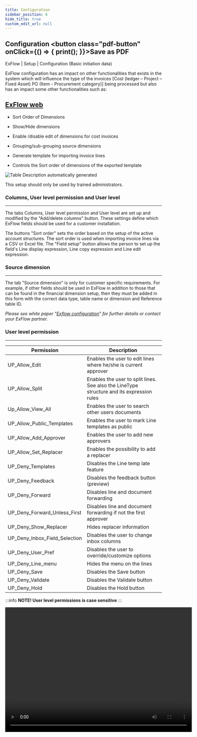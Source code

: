 ```yaml
---
title: Configuration
sidebar_position: 6    
hide_title: true
custom_edit_url: null
---
```

## Configuration <button class="pdf-button" onClick={() => { print(); }}>Save as PDF</button>

ExFlow \| Setup \| Configuration (Basic initiation data)

ExFlow configuration has an impact on other functionalities that exists in the system which will influence the type of the invoices [Cost (ledger – Project – Fixed Asset) PO (Item - Procurement category)] being processed but also has an impact some other functionalities such as: 

<u>ExFlow web</u>
---

- Sort Order of Dimensions  ​

- Show/Hide dimensions 

- Enable /disable edit of dimensions for cost invoices 

- Grouping/sub-grouping source dimensions 

- Generate template for importing invoice lines 

- Controls the Sort order of dimensions of the exported template 


![Table Description automatically generated](@site/static/img/media/image13.png)

This setup should only be used by trained administrators.


### Columns, User level permission and User level
---
The tabs Columns, User level permission and User level are set up and modified by the "Add/delete columns" button. These settings define which ExFlow fields should be used for a customer installation. 

The buttons "Sort order" sets the order based on the setup of the active account structures. The sort order is used when importing invoice lines via a CSV or Excel file. The "Field setup" button allows the person to set up the field's Line display expression, Line copy expression and Line edit expression.

### Source dimension
---
The tab "Source dimension" is only for customer specific requirements. For example, if other fields should be used in ExFlow in addition to those that can be found in the financial dimension setup, then they must be added in this form with the correct data type, table name or dimension and Reference table ID.

*Please see white paper "[Exflow configuration](https://support.signupsoftware.com/knowledgebase/article/KA-01115)" for further details or contact your ExFlow partner.*

### User level permission
---
|Permission | Description |
|--- | ---------|
| UP_Allow_Edit | Enables the user to edit lines where he/she is current approver | 
| UP_Allow_Split | Enables the user to split lines. See also the LineType structure and its expression rules|
| Up_Allow_View_All | Enables the user to search other users documents | 
| UP_Allow_Public_Templates | Enables the user to mark Line templates as public |
| UP_Allow_Add_Approver | Enables the user to add new approvers |
| UP_Allow_Set_Replacer | Enables the possibility to add a replacer |
| UP_Deny_Templates | Disables the Line temp late feature|
| UP_Deny_Feedback | Disables the feedback button (preview) |
| UP_Deny_Forward | Disables line and document forwarding|
| UP_Deny_Forward_Unless_First | Disables line and document forwarding if not the first approver|
| UP_Deny_Show_Replacer | Hides replacer information |
| UP_Deny_Inbox_Field_Selection | Disables the user to change inbox columns | 
| UP_Deny_User_Pref | Disables the user to override/customize options | 
| UP_Deny_Line_menu | Hides the menu on the lines | 
| UP_Deny_Save | Disables the Save button | 
| UP_Deny_Validate | Disables the Validate button |
| UP_Deny_Hold | Disables the Hold button |

  
:::info **NOTE! User level permissions is case sensitive**
:::

<video src="https://docs.signupsoftware.com/finance-operations/video/config_exflow_ap.mp4" width="600" height="400" controls></video>